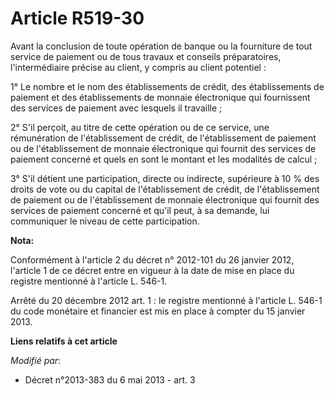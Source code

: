 # Article R519-30

Avant la conclusion de toute opération de banque ou la fourniture de tout service de paiement ou de tous travaux et conseils
préparatoires, l'intermédiaire précise au client, y compris au client potentiel : 

1° Le nombre et le nom des établissements de crédit, des établissements de paiement et des établissements de monnaie
électronique qui fournissent des services de paiement avec lesquels il travaille ; 

2° S'il perçoit, au titre de cette opération ou de ce service, une rémunération de l'établissement de crédit, de
l'établissement de paiement ou de l'établissement de monnaie électronique qui fournit des services de paiement concerné et
quels en sont le montant et les modalités de calcul ; 

3° S'il détient une participation, directe ou indirecte, supérieure à 10 % des droits de vote ou du capital de
l'établissement de crédit, de l'établissement de paiement ou de l'établissement de monnaie électronique qui fournit des
services de paiement concerné et qu'il peut, à sa demande, lui communiquer le niveau de cette participation.

**Nota:**

Conformément à l'article 2 du décret n° 2012-101 du 26 janvier 2012, l'article 1 de ce décret entre en vigueur à la date de
mise en place du registre mentionné à l'article L. 546-1. 

Arrêté du 20 décembre 2012 art. 1 : le registre mentionné à l'article L. 546-1 du code monétaire et financier est  mis en
place  à compter du 15 janvier 2013.

**Liens relatifs à cet article**

_Modifié par_:

  - Décret n°2013-383 du 6 mai 2013 - art. 3
